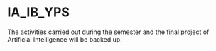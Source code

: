 # IA_IB_YPS
The activities carried out during the semester and the final project of Artificial Intelligence will be backed up.
